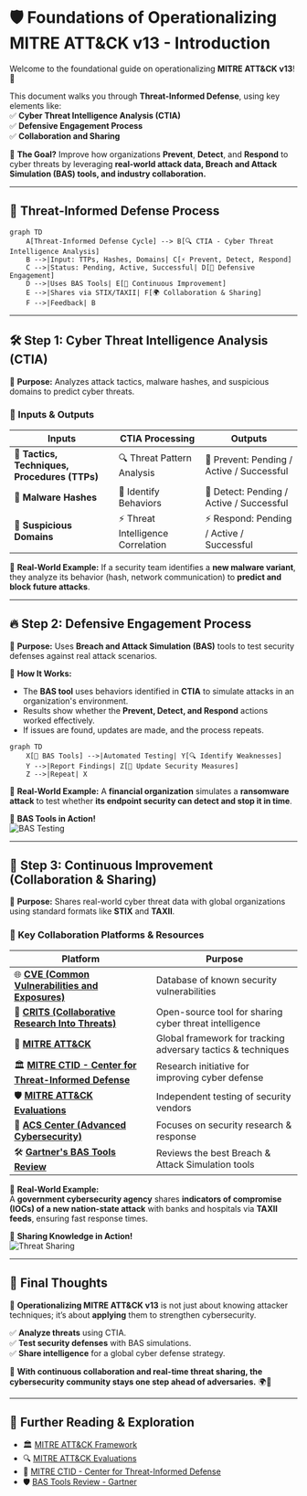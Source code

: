 # 🛡️ Foundations of Operationalizing MITRE ATT&CK v13 - Introduction  

Welcome to the foundational guide on operationalizing **MITRE ATT&CK v13**! 🎯  

This document walks you through **Threat-Informed Defense**, using key elements like:  
✅ **Cyber Threat Intelligence Analysis (CTIA)**  
✅ **Defensive Engagement Process**  
✅ **Collaboration and Sharing**  

📌 **The Goal?** Improve how organizations **Prevent**, **Detect**, and **Respond** to cyber threats by leveraging **real-world attack data, Breach and Attack Simulation (BAS) tools, and industry collaboration.**  

---

## 📌 **Threat-Informed Defense Process**  

```mermaid
graph TD
    A[Threat-Informed Defense Cycle] --> B[🔍 CTIA - Cyber Threat Intelligence Analysis]
    B -->|Input: TTPs, Hashes, Domains| C[⚡ Prevent, Detect, Respond]
    C -->|Status: Pending, Active, Successful| D[🚀 Defensive Engagement]
    D -->|Uses BAS Tools| E[🔄 Continuous Improvement]
    E -->|Shares via STIX/TAXII| F[🌍 Collaboration & Sharing]
    F -->|Feedback| B
```

---

## 🛠 **Step 1: Cyber Threat Intelligence Analysis (CTIA)**  

🎯 **Purpose:** Analyzes attack tactics, malware hashes, and suspicious domains to predict cyber threats.  

### **📝 Inputs & Outputs**  
| **Inputs**                           | **CTIA Processing**        | **Outputs**                               |
|--------------------------------------|---------------------------|-------------------------------------------|
| 🔹 **Tactics, Techniques, Procedures (TTPs)**  | 🔍 Threat Pattern Analysis | 🚫 Prevent: Pending / Active / Successful |
| 🔹 **Malware Hashes**               | 🔄 Identify Behaviors      | 🛑 Detect: Pending / Active / Successful |
| 🔹 **Suspicious Domains**           | ⚡ Threat Intelligence Correlation | ⚡ Respond: Pending / Active / Successful |

📌 **Real-World Example:** If a security team identifies a **new malware variant**, they analyze its behavior (hash, network communication) to **predict and block future attacks**.  

---

## 🔥 **Step 2: Defensive Engagement Process**  

🎯 **Purpose:** Uses **Breach and Attack Simulation (BAS)** tools to test security defenses against real attack scenarios.  

📌 **How It Works:**  
- The **BAS tool** uses behaviors identified in **CTIA** to simulate attacks in an organization's environment.  
- Results show whether the **Prevent, Detect, and Respond** actions worked effectively.  
- If issues are found, updates are made, and the process repeats.  

```mermaid
graph TD
    X[🚀 BAS Tools] -->|Automated Testing| Y[🔍 Identify Weaknesses]
    Y -->|Report Findings| Z[🔄 Update Security Measures]
    Z -->|Repeat| X
```

📌 **Real-World Example:** A **financial organization** simulates a **ransomware attack** to test whether **its endpoint security can detect and stop it in time**.  

🎥 **BAS Tools in Action!**  
![BAS Testing](https://media.giphy.com/media/RDZo7znAdn2u7sAcWH/giphy.gif)  

---

## 🔄 **Step 3: Continuous Improvement (Collaboration & Sharing)**  

🎯 **Purpose:** Shares real-world cyber threat data with global organizations using standard formats like **STIX** and **TAXII**.  

### **🔗 Key Collaboration Platforms & Resources**
| **Platform**                                      | **Purpose** |
|--------------------------------------------------|-------------|
| 🌐 [**CVE (Common Vulnerabilities and Exposures)**](https://www.cve.org/) | Database of known security vulnerabilities |
| 🔬 [**CRITS (Collaborative Research Into Threats)**](https://crits.github.io/) | Open-source tool for sharing cyber threat intelligence |
| 🎯 [**MITRE ATT&CK**](https://attack.mitre.org/) | Global framework for tracking adversary tactics & techniques |
| 🏛️ [**MITRE CTID - Center for Threat-Informed Defense**](https://ctid.mitre.org/projects/) | Research initiative for improving cyber defense |
| 🛡️ [**MITRE ATT&CK Evaluations**](https://attackevals.mitre-engenuity.org/) | Independent testing of security vendors |
| 🔐 [**ACS Center (Advanced Cybersecurity)**](https://www.acscenter.org/) | Focuses on security research & response |
| 🛠️ [**Gartner's BAS Tools Review**](https://www.gartner.com/reviews/market/breach-and-attack-simulation-bas-tools) | Reviews the best Breach & Attack Simulation tools |

📌 **Real-World Example:**  
A **government cybersecurity agency** shares **indicators of compromise (IOCs) of a new nation-state attack** with banks and hospitals via **TAXII feeds**, ensuring fast response times.  

🚀 **Sharing Knowledge in Action!**  
![Threat Sharing](https://media.giphy.com/media/v1.Y2lkPTc5MGI3NjExamtjZWhvcGhweTN3cm9yc3BtOG45ZXZmeTlhenkzOHk1MW5hMzRuNCZlcD12MV9naWZzX3NlYXJjaCZjdD1n/5etWclPMB7yDtTdP4U/giphy.gif)  

---

## 🔐 **Final Thoughts**  

🚀 **Operationalizing MITRE ATT&CK v13** is not just about knowing attacker techniques; it’s about **applying** them to strengthen cybersecurity.  

✅ **Analyze threats** using CTIA.  
✅ **Test security defenses** with BAS simulations.  
✅ **Share intelligence** for a global cyber defense strategy.  

📌 **With continuous collaboration and real-time threat sharing, the cybersecurity community stays one step ahead of adversaries.** 🌍💪  

---

## 🔗 **Further Reading & Exploration**  
- 🏛️ [MITRE ATT&CK Framework](https://attack.mitre.org/)  
- 🔍 [MITRE ATT&CK Evaluations](https://attackevals.mitre-engenuity.org/)  
- 🔐 [MITRE CTID - Center for Threat-Informed Defense](https://ctid.mitre.org/projects/)  
- 🛡️ [BAS Tools Review - Gartner](https://www.gartner.com/reviews/market/breach-and-attack-simulation-bas-tools)  
  
```


